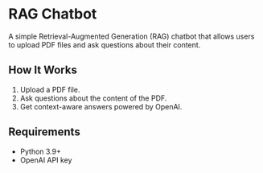 # RAG Chatbot

A simple Retrieval-Augmented Generation (RAG) chatbot that allows users to upload PDF files and ask questions about their content.

## How It Works
1. Upload a PDF file.
2. Ask questions about the content of the PDF.
3. Get context-aware answers powered by OpenAI.

## Requirements
- Python 3.9+
- OpenAI API key